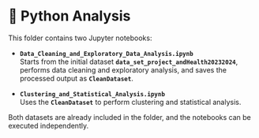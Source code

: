 # 🐍 Python Analysis

This folder contains two Jupyter notebooks:

- **`Data_Cleaning_and_Exploratory_Data_Analysis.ipynb`**  
  Starts from the initial dataset **`data_set_project_andHealth20232024`**, performs data cleaning and exploratory analysis, and saves the processed output as **`CleanDataset`**.

- **`Clustering_and_Statistical_Analysis.ipynb`**  
  Uses the **`CleanDataset`** to perform clustering and statistical analysis.

Both datasets are already included in the folder, and the notebooks can be executed independently.